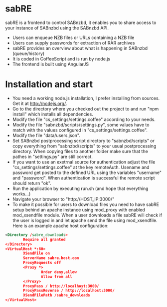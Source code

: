 sabRE
=====
sabRE is a frontend to control SABnzbd, it enables you to share access to your instance of SABnzbd using the SABnzbd API.
* Users can enqueue NZB files or URLs containing a NZB file
* Users can supply passwords for extraction of RAR archives
* sabRE provides an overview about what is happening in SABnzbd (queue/history)
* It is coded in CoffeeScript and is run by node.js
* The frontend is built using AngularJS

Installation and start
======================
* You need a working node.js installation, I prefer installing from sources. Get it at http://nodejs.org/.
* Go to the directory where you checked out the project to and run "npm install" which installs all dependencies.
* Modify the file "cs_settings/settings.coffee" according to your needs.
* Modify the file "sabnzbd/scripts/settings.py", some values have to match with the values configured in "cs_settings/settings.coffee".
* Modify the file "data/users.json".
* Set SABnzbd postprocessing script directory to "sabnzbd/scripts" or copy everything from "sabnzbd/scripts" to your usual postprocessing directory.
When copying files to another folder make sure that the pathes in "settings.py" are still correct.
* If you want to use an exetrnal source for authentication adjust the file "cs_settings/settings.coffee" at the key remoteAuth.
Usename and password get posted to the defined URL using the variables "username" and "password".
When authentication is successful the remote script should return "ok".
* Run the application by executing run.sh (and hope that everything works...)
* Navigate your browser to "http://HOST_IP:3000/"
* To make it possible for users to download files you need to have sabRE setup behind an apache instance using mod_proxy with enabled mod_xsendfile module.
When a user downloads a file sabRE will check if the user is logged in and let apache send the file using mod_xsendfile. Here is an example apache host configuration:
```xml
<Directory /sabre_downloads>
        Require all granted
</Directory>
<VirtualHost *:80>
        XSendFile on
        ServerName sabre.host.com
        ProxyRequests off
        <Proxy *>
                Order deny,allow
                Allow from all
        </Proxy>
        ProxyPass / http://localhost:3000/
        ProxyPassReverse / http://localhost:3000/
        XSendFilePath /sabre_downloads
</VirtualHost>
